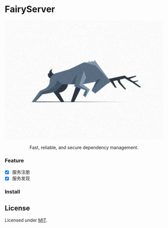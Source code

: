 <h1>FairyServer</h1>
<p align="center">
  <img alt="Yarn" src="./public/logo.jpeg" width="546">
</p>

<p align="center">
  Fast, reliable, and secure dependency management.
</p>

### Feature

- [x] 服务注册
- [x] 服务发现

### Install

## License

Licensed under [MIT](./LICENSE).